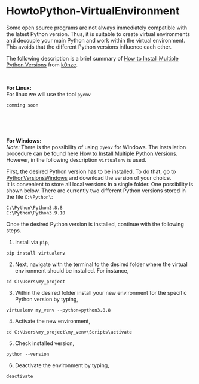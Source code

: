 # HowtoPython-VirtualEnvironment
Some open source programs are not always immediately compatible with the latest Python version. Thus, it is suitable to create virtual environments and decouple your main Python and work within the virtual environment. This avoids that the different Python versions influence each other.<br />

The following description is a brief summary of [How to Install Multiple Python Versions]( https://k0nze.dev/posts/install-pyenv-venv-vscode/) from [k0nze](https://k0nze.dev/).

<br />

**For Linux:**<br />
For linux we will use the tool `pyenv` 

````
comming soon
````



<br />
<br />
<br />



**For Windows:**<br />
*Note:* There is the possibility of using `pyenv` for Windows. The installation procedure can be found here [How to Install Multiple Python Versions](https://k0nze.dev/posts/install-pyenv-venv-vscode/). However, in the following description `virtualenv` is used. <br />

First, the desired Python version has to be installed. To do that, go to [PythonVersionsWindows](https://www.python.org/downloads/windows/) and download the version of your choice. <br />
It is convenient to store all local versions in a single folder. One possibility is shown below. There are currently two different Python versions stored in the file `C:\Python\`:
````
C:\Python\Python3.8.8
C:\Python\Python3.9.10
````

Once the desired Python version is installed, continue with the following steps.<br />
1. Install via `pip`,
````
pip install virtualenv
````

2. Next, navigate with the terminal to the desired folder where the virtual environment should be installed. For instance,
````
cd C:\Users\my_project
````

3. Within the desired folder install your new environment for the specific Python version by typing,
````
virtualenv my_venv --python=python3.8.8 
````

4. Activate the new environment,
````
cd C:\Users\my_project\my_venv\Scripts\activate
````

5. Check installed version,
````
python --version
````

6. Deactivate the environment by typing, 
````
deactivate
````
